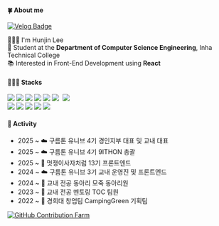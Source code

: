 #### 🍀 About me
[![Velog Badge](https://img.shields.io/badge/huniversal.log-3DDC84?style=flat&logo=Velog&logoColor=white)](https://velog.io/@huniversal)

🙋🏻‍♂️ I'm Hunjin Lee<br>
🏫 Student at the **Department of Computer Science Engineering**, Inha Technical College  
📚 Interested in Front-End Development using **React**  

#### 👨🏻‍💻 Stacks
<p align="left">
    <img src="https://img.shields.io/badge/React-61DAFB?style=flat-square&logo=React&logoColor=white">
    <img src="https://img.shields.io/badge/Javascript-F7DF1E?style=flat-square&logo=Javascript&logoColor=white">
    <img src="https://img.shields.io/badge/Typescript-3178C6?style=flat-square&amp;logo=Typescript&amp;logoColor=white">
    <img src="https://img.shields.io/badge/HTML5-E34F26?style=flat-square&logo=HTML5&logoColor=white">
    <img src="https://img.shields.io/badge/CSS3-1572B6?style=flat-square&logo=CSS3&logoColor=white">
    <img src="https://img.shields.io/badge/tailwindcss-1daabb.svg?style=flat-square&logo=tailwind-css&logoColor=white" />&nbsp
    <img src="https://img.shields.io/badge/Node.js-339933?style=flat-square&logo=Node.js&logoColor=white">
    <br/>          
    <img src="https://img.shields.io/badge/Git-F05032?style=flat-square&logo=Git&logoColor=white">
    <img src="https://img.shields.io/badge/Github-181717?style=flat-square&logo=Github&logoColor=white">
    <img src="https://img.shields.io/badge/Postman-FF6C37.svg?style=flat-square&logo=Postman&logoColor=white"/>
    <img src="https://img.shields.io/badge/figma-F24E1E.svg?style=flat-square&logo=figma&logoColor=white"/>
    <img src="https://img.shields.io/badge/Notion-000000?style=flat-square&logo=Notion&logoColor=white">
</p> 



#### 👥 Activity
- 2025 ~ ☁️ 구름톤 유니브 4기 경인지부 대표 및 교내 대표
- 2025 ~ ☁️ 구름톤 유니브 4기 9ITHON 총괄
- 2025 ~ 🦁 멋쟁이사자처럼 13기 프론트엔드
- 2024 ~ ☁️ 구름톤 유니브 3기 교내 운영진 및 프론트엔드
- 2024 ~ 🏫 교내 전공 동아리 모죽 동아리원
- 2023 ~ 🏫 교내 전공 멘토링 TOC 팀원
- 2022 ~ 🏫 경희대 창업팀 CampingGreen 기획팀



[![GitHub Contribution Farm](https://render.gitanimals.org/farms/huniversal)](https://www.gitanimals.org/en_US?utm_medium=image&utm_source=huniversal&utm_content=farm)

